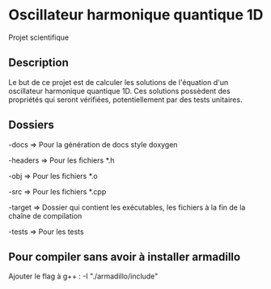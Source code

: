 # Oscillateur harmonique quantique 1D

Projet scientifique

## Description

Le but de ce projet est de calculer les solutions de l'équation d'un oscillateur harmonique quantique 1D.
Ces solutions possèdent des propriétés qui seront vérifiées, potentiellement par des tests unitaires.

## Dossiers

-docs => Pour la génération de docs style doxygen

-headers => Pour les fichiers *.h

-obj => Pour les fichiers *.o

-src => Pour les fichiers *.cpp

-target => Dossier qui contient les exécutables, les fichiers à la fin de la chaîne de compilation

-tests => Pour les tests

## Pour compiler sans avoir à installer armadillo

Ajouter le flag à g++ : -I "./armadillo/include"
